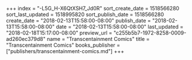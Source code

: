 +++
index = "-L5G_H-X6QtXSH7_Jd0R"
sort_create_date = 1518566280
sort_last_updated = 1518995820
sort_publish_date = 1518566280
create_date = "2018-02-13T15:58:00-08:00"
publish_date = "2018-02-13T15:58:00-08:00"
date = "2018-02-13T15:58:00-08:00"
last_updated = "2018-02-18T15:17:00-08:00"
preview_url = "c255b5b7-1972-8258-0009-ad260ec379d8"
name = "Transcentainment Comics"
title = "Transcentainment Comics"
books_publisher = ["publishers/transcentainment-comics.md"]
+++
